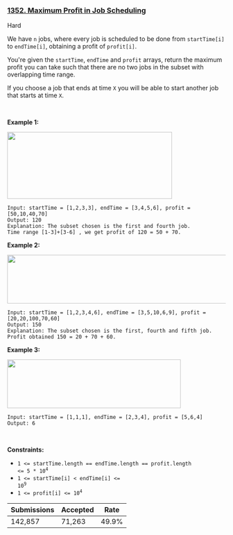 ### [1352. Maximum Profit in Job Scheduling](https://leetcode.com/problems/maximum-profit-in-job-scheduling/)

Hard

We have `` n `` jobs, where every job is scheduled to be done from `` startTime[i] `` to `` endTime[i] ``, obtaining a profit of `` profit[i] ``.

You're given the `` startTime ``, `` endTime `` and `` profit `` arrays, return the maximum profit you can take such that there are no two jobs in the subset with overlapping time range.

If you choose a job that ends at time `` X `` you will be able to start another job that starts at time `` X ``.

 

__Example 1:__

<strong><img alt="" src="https://assets.leetcode.com/uploads/2019/10/10/sample1_1584.png" style="width: 380px; height: 154px;"/></strong>

```
Input: startTime = [1,2,3,3], endTime = [3,4,5,6], profit = [50,10,40,70]
Output: 120
Explanation: The subset chosen is the first and fourth job. 
Time range [1-3]+[3-6] , we get profit of 120 = 50 + 70.
```

__Example 2:__

<strong><img alt="" src="https://assets.leetcode.com/uploads/2019/10/10/sample22_1584.png" style="width: 600px; height: 112px;"/> </strong>

```
Input: startTime = [1,2,3,4,6], endTime = [3,5,10,6,9], profit = [20,20,100,70,60]
Output: 150
Explanation: The subset chosen is the first, fourth and fifth job. 
Profit obtained 150 = 20 + 70 + 60.
```

__Example 3:__

<strong><img alt="" src="https://assets.leetcode.com/uploads/2019/10/10/sample3_1584.png" style="width: 400px; height: 112px;"/></strong>

```
Input: startTime = [1,1,1], endTime = [2,3,4], profit = [5,6,4]
Output: 6
```

 

__Constraints:__

*   <code>1 <= startTime.length == endTime.length == profit.length <= 5 * 10<sup>4</sup></code>
*   <code>1 <= startTime[i] < endTime[i] <= 10<sup>9</sup></code>
*   <code>1 <= profit[i] <= 10<sup>4</sup></code>

| Submissions    | Accepted     | Rate   |
| -------------- | ------------ | ------ |
| 142,857 | 71,263 | 49.9% |